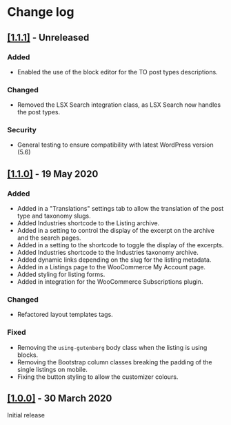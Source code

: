 # Change log

## [[1.1.1]](https://github.com/lightspeeddevelopment/lsx-business-directory/releases/tag/1.1.1) - Unreleased

### Added
- Enabled the use of the block editor for the TO post types descriptions.

### Changed
- Removed the LSX Search integration class, as LSX Search now handles the post types.

### Security
- General testing to ensure compatibility with latest WordPress version (5.6)

## [[1.1.0]](https://github.com/lightspeeddevelopment/lsx-business-directory/releases/tag/1.1.0) - 19 May 2020

### Added
- Added in a "Translations" settings tab to allow the translation of the post type and taxonomy slugs.
- Added Industries shortcode to the Listing archive.
- Added in a setting to control the display of the excerpt on the archive and the search pages.
- Added in a setting to the shortcode to toggle the display of the excerpts.
- Added Industries shortcode to the Industries taxonomy archive.
- Added dynamic links depending on the slug for the listing metadata.
- Added in a Listings page to the WooCommerce My Account page.
- Added styling for listing forms.
- Added in integration for the WooCommerce Subscriptions plugin.

### Changed
- Refactored layout templates tags.

### Fixed
- Removing the `using-gutenberg` body class when the listing is using blocks.
- Removing the Bootstrap column classes breaking the padding of the single listings on mobile.
- Fixing the button styling to allow the customizer colours.


## [[1.0.0]](https://github.com/lightspeeddevelopment/lsx-business-directory/releases/tag/1.0.0) - 30 March 2020
Initial release
